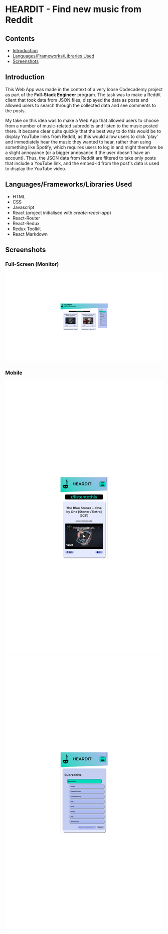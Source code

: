 # HEARDIT - Find new music from Reddit

## Contents

- [Introduction](#intro)
- [Languages/Frameworks/Libraries Used](#languages)
- [Screenshots](#screenshots)

## <a id="intro"></a>Introduction

This Web App was made in the context of a very loose Codecademy project as part of the **Full-Stack Engineer** program. The task was to make a Reddit client that took data from JSON files, displayed the data as posts and allowed users to search through the collected data and see comments to the posts.

My take on this idea was to make a Web App that allowed users to choose from a number of music-related subreddits and listen to the music posted there. It became clear quite quickly that the best way to do this would be to display YouTube links from Reddit, as this would allow users to click 'play' and immediately hear the music they wanted to hear, rather than using something like Spotify, which requires users to log in and might therefore be a slight annoyance (or a bigger annoyance if the user doesn't have an account). Thus, the JSON data from Reddit are filtered to take only posts that include a YouTube link, and the embed-id from the post's data is used to display the YouTube video.

## <a id="languages"></a>Languages/Frameworks/Libraries Used

- HTML
- CSS
- Javascript
- React (project initialised with _create-react-app_)
- React-Router
- React-Redux
- Redux Toolkit
- React Markdown

## <a id="screenshots"></a>Screenshots

### Full-Screen (Monitor)

![screenshot 1](./readme-images/fullscreen.png)

### Mobile

![screenshot 2](./readme-images/mobile1.png)
![screenshot 3](./readme-images/mobile2.png)
